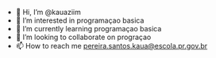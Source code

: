 - 👋 Hi, I’m @kauaziim
- 👀 I’m interested in  programaçao basica
- 🌱 I’m currently learning programaçao basica
- 💞️ I’m looking to collaborate on  prograçao
- 📫 How to reach me pereira.santos.kaua@escola.pr.gov.br
